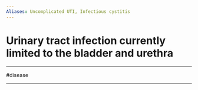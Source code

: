 ```yaml
---
Aliases: Uncomplicated UTI, Infectious cystitis
---
```

# Urinary tract infection currently limited to the bladder and urethra 

---
#disease 

---